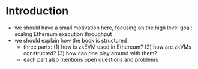 # Introduction

- we should have a small motivation here, focusing on the high level goal: scaling Ethereum execution throughput
- we should explain how the book is structured
    * three parts: (1) how is zkEVM used in Ethereum? (2) how are zkVMs constructed? (3) how can one play around with them?
    * each part also mentions open questions and problems